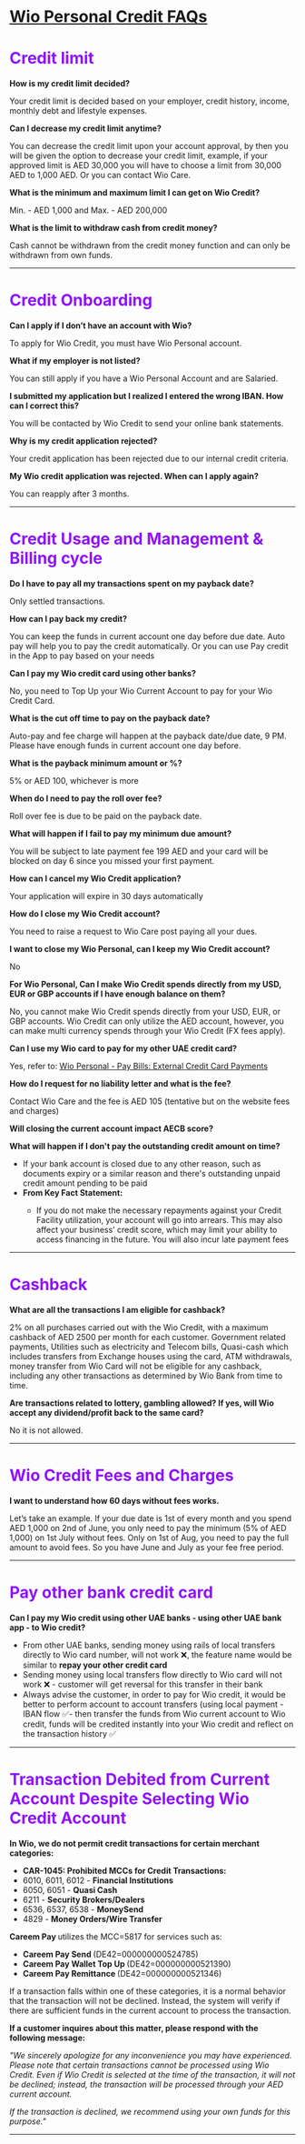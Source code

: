 # [Wio Personal Credit FAQs](https://app.getguru.com/card/i8XpX4kT/Wio-Personal-Credit-FAQs)

<p class="ghq-card-content__paragraph ghq-is-empty" data-ghq-card-content-type="paragraph">
</p>
<h1 class="ghq-card-content__large-heading" data-ghq-card-content-type="LARGE_HEADING">
 <span class="ghq-card-content__text-color" data-ghq-card-content-type="TEXT_COLOR" style="color:#9013fe">
  Credit limit
 </span>
</h1>
<p class="ghq-card-content__paragraph" data-ghq-card-content-type="paragraph">
 <strong class="ghq-card-content__bold" data-ghq-card-content-type="BOLD">
  How is my credit limit decided?
 </strong>
</p>
<p class="ghq-card-content__paragraph" data-ghq-card-content-type="paragraph">
 Your credit limit is decided based on your employer, credit history, income, monthly debt and lifestyle expenses.​
</p>
<p class="ghq-card-content__paragraph ghq-is-empty" data-ghq-card-content-type="paragraph">
</p>
<p class="ghq-card-content__paragraph" data-ghq-card-content-type="paragraph">
 <strong class="ghq-card-content__bold" data-ghq-card-content-type="BOLD">
  Can I decrease my credit limit anytime?
 </strong>
</p>
<p class="ghq-card-content__paragraph" data-ghq-card-content-type="paragraph">
 You can decrease the credit limit upon your account approval, by then you will be given the option to decrease your credit limit, example, if your approved limit is AED 30,000 you will have to choose a limit from 30,000 AED to 1,000 AED. Or you can contact Wio Care.
</p>
<p class="ghq-card-content__paragraph ghq-is-empty" data-ghq-card-content-type="paragraph">
</p>
<p class="ghq-card-content__paragraph" data-ghq-card-content-type="paragraph">
 <strong class="ghq-card-content__bold" data-ghq-card-content-type="BOLD">
  What is the minimum and maximum limit I can get on Wio Credit?
 </strong>
</p>
<p class="ghq-card-content__paragraph" data-ghq-card-content-type="paragraph">
 Min. - AED 1,000 and Max. - AED 200,000
</p>
<p class="ghq-card-content__paragraph ghq-is-empty" data-ghq-card-content-type="paragraph">
</p>
<p class="ghq-card-content__paragraph" data-ghq-card-content-type="paragraph">
 <strong class="ghq-card-content__bold" data-ghq-card-content-type="BOLD">
  What is the limit to withdraw cash from credit money?
 </strong>
</p>
<p class="ghq-card-content__paragraph" data-ghq-card-content-type="paragraph">
 Cash cannot be withdrawn from the credit money function and can only be withdrawn from own funds.
</p>
<hr class="ghq-card-content__horizontal-rule" data-ghq-card-content-type="DIVIDER"/>
<h1 class="ghq-card-content__large-heading" data-ghq-card-content-type="LARGE_HEADING">
 <span class="ghq-card-content__text-color" data-ghq-card-content-type="TEXT_COLOR" style="color:#9013fe">
  Credit Onboarding
 </span>
</h1>
<p class="ghq-card-content__paragraph" data-ghq-card-content-type="paragraph">
 <strong class="ghq-card-content__bold" data-ghq-card-content-type="BOLD">
  Can I apply if I don’t have an account with Wio?
 </strong>
</p>
<p class="ghq-card-content__paragraph" data-ghq-card-content-type="paragraph">
 To apply for Wio Credit, you must have Wio Personal account.
</p>
<p class="ghq-card-content__paragraph ghq-is-empty" data-ghq-card-content-type="paragraph">
</p>
<p class="ghq-card-content__paragraph" data-ghq-card-content-type="paragraph">
 <strong class="ghq-card-content__bold" data-ghq-card-content-type="BOLD">
  What if my employer is not listed?
 </strong>
</p>
<p class="ghq-card-content__paragraph" data-ghq-card-content-type="paragraph">
 You can still apply if you have a Wio Personal Account and are Salaried.
</p>
<p class="ghq-card-content__paragraph ghq-is-empty" data-ghq-card-content-type="paragraph">
</p>
<p class="ghq-card-content__paragraph" data-ghq-card-content-type="paragraph">
 <strong class="ghq-card-content__bold" data-ghq-card-content-type="BOLD">
  I submitted my application but I realized I entered the wrong IBAN. How can I correct this?
 </strong>
</p>
<p class="ghq-card-content__paragraph" data-ghq-card-content-type="paragraph">
 You will be contacted by Wio Credit to send your online bank statements.
</p>
<p class="ghq-card-content__paragraph ghq-is-empty" data-ghq-card-content-type="paragraph">
</p>
<p class="ghq-card-content__paragraph" data-ghq-card-content-type="paragraph">
 <strong class="ghq-card-content__bold" data-ghq-card-content-type="BOLD">
  Why is my credit application rejected?
 </strong>
</p>
<p class="ghq-card-content__paragraph" data-ghq-card-content-type="paragraph">
 Your credit application has been rejected due to our internal credit criteria.
</p>
<p class="ghq-card-content__paragraph ghq-is-empty" data-ghq-card-content-type="paragraph">
</p>
<p class="ghq-card-content__paragraph" data-ghq-card-content-type="paragraph">
 <strong class="ghq-card-content__bold" data-ghq-card-content-type="BOLD">
  My Wio credit application was rejected. When can I apply again?
 </strong>
</p>
<p class="ghq-card-content__paragraph" data-ghq-card-content-type="paragraph">
 You can reapply after 3 months.
</p>
<hr class="ghq-card-content__horizontal-rule" data-ghq-card-content-type="DIVIDER"/>
<h1 class="ghq-card-content__large-heading" data-ghq-card-content-type="LARGE_HEADING">
 <span class="ghq-card-content__text-color" data-ghq-card-content-type="TEXT_COLOR" style="color:#9013fe">
  Credit Usage and Management &amp; Billing cycle
 </span>
</h1>
<p class="ghq-card-content__paragraph ghq-is-empty" data-ghq-card-content-type="paragraph">
</p>
<p class="ghq-card-content__paragraph" data-ghq-card-content-type="paragraph">
 <strong class="ghq-card-content__bold" data-ghq-card-content-type="BOLD">
  Do I have to pay all my transactions spent on my payback date?
 </strong>
</p>
<p class="ghq-card-content__paragraph" data-ghq-card-content-type="paragraph">
 Only settled transactions.
</p>
<p class="ghq-card-content__paragraph ghq-is-empty" data-ghq-card-content-type="paragraph">
</p>
<p class="ghq-card-content__paragraph" data-ghq-card-content-type="paragraph">
 <strong class="ghq-card-content__bold" data-ghq-card-content-type="BOLD">
  How can I pay back my credit?
 </strong>
</p>
<p class="ghq-card-content__paragraph" data-ghq-card-content-type="paragraph">
 You can keep the funds in current account one day before due date. Auto pay will help you to pay the credit automatically. Or you can use Pay credit in the App to pay based on your needs
</p>
<p class="ghq-card-content__paragraph ghq-is-empty" data-ghq-card-content-type="paragraph">
</p>
<p class="ghq-card-content__paragraph" data-ghq-card-content-type="paragraph">
 <strong class="ghq-card-content__bold" data-ghq-card-content-type="BOLD">
  Can I pay my Wio credit card using other banks?
 </strong>
</p>
<p class="ghq-card-content__paragraph" data-ghq-card-content-type="paragraph">
 No, you need to Top Up your Wio Current Account to pay for your Wio Credit Card.
</p>
<p class="ghq-card-content__paragraph ghq-is-empty" data-ghq-card-content-type="paragraph">
</p>
<p class="ghq-card-content__paragraph" data-ghq-card-content-type="paragraph">
 <strong class="ghq-card-content__bold" data-ghq-card-content-type="BOLD">
  What is the cut off time to pay on the payback date?
 </strong>
</p>
<p class="ghq-card-content__paragraph" data-ghq-card-content-type="paragraph">
 Auto-pay and fee charge will happen at the payback date/due date, 9 PM. Please have enough funds in current account one day before.
</p>
<p class="ghq-card-content__paragraph ghq-is-empty" data-ghq-card-content-type="paragraph">
</p>
<p class="ghq-card-content__paragraph" data-ghq-card-content-type="paragraph">
 <strong class="ghq-card-content__bold" data-ghq-card-content-type="BOLD">
  What is the payback minimum amount or %?
 </strong>
</p>
<p class="ghq-card-content__paragraph" data-ghq-card-content-type="paragraph">
 5% or AED 100, whichever is more
</p>
<p class="ghq-card-content__paragraph ghq-is-empty" data-ghq-card-content-type="paragraph">
</p>
<p class="ghq-card-content__paragraph" data-ghq-card-content-type="paragraph">
 <strong class="ghq-card-content__bold" data-ghq-card-content-type="BOLD">
  When do I need to pay the roll over fee?
 </strong>
</p>
<p class="ghq-card-content__paragraph" data-ghq-card-content-type="paragraph">
 Roll over fee is due to be paid on the payback date.
</p>
<p class="ghq-card-content__paragraph ghq-is-empty" data-ghq-card-content-type="paragraph">
</p>
<p class="ghq-card-content__paragraph" data-ghq-card-content-type="paragraph">
 <strong class="ghq-card-content__bold" data-ghq-card-content-type="BOLD">
  What will happen if I fail to pay my minimum due amount?
 </strong>
</p>
<p class="ghq-card-content__paragraph" data-ghq-card-content-type="paragraph">
 You will be subject to late payment fee 199 AED and your card will be blocked on day 6 since you missed your first payment.
</p>
<p class="ghq-card-content__paragraph ghq-is-empty" data-ghq-card-content-type="paragraph">
</p>
<p class="ghq-card-content__paragraph" data-ghq-card-content-type="paragraph">
 <strong class="ghq-card-content__bold" data-ghq-card-content-type="BOLD">
  How can I cancel my Wio Credit application?
 </strong>
</p>
<p class="ghq-card-content__paragraph" data-ghq-card-content-type="paragraph">
 Your application will expire in 30 days automatically
</p>
<p class="ghq-card-content__paragraph ghq-is-empty" data-ghq-card-content-type="paragraph">
</p>
<p class="ghq-card-content__paragraph" data-ghq-card-content-type="paragraph">
 <strong class="ghq-card-content__bold" data-ghq-card-content-type="BOLD">
  How do I close my Wio Credit account?
 </strong>
</p>
<p class="ghq-card-content__paragraph" data-ghq-card-content-type="paragraph">
 You need to raise a request to Wio Care post paying all your dues.
</p>
<p class="ghq-card-content__paragraph ghq-is-empty" data-ghq-card-content-type="paragraph">
</p>
<p class="ghq-card-content__paragraph" data-ghq-card-content-type="paragraph">
 <strong class="ghq-card-content__bold" data-ghq-card-content-type="BOLD">
  I want to close my Wio Personal, can I keep my Wio Credit account?
 </strong>
</p>
<p class="ghq-card-content__paragraph" data-ghq-card-content-type="paragraph">
 No
</p>
<p class="ghq-card-content__paragraph ghq-is-empty" data-ghq-card-content-type="paragraph">
</p>
<p class="ghq-card-content__paragraph" data-ghq-card-content-type="paragraph">
 <strong class="ghq-card-content__bold" data-ghq-card-content-type="BOLD">
  For Wio Personal, Can I make Wio Credit spends directly from my USD, EUR or GBP accounts if I have enough balance on them?
 </strong>
</p>
<p class="ghq-card-content__paragraph" data-ghq-card-content-type="paragraph">
 No, you cannot make Wio Credit spends directly from your USD, EUR, or GBP accounts. Wio Credit can only utilize the AED account, however, you can make multi currency spends through your Wio Credit (FX fees apply).
</p>
<p class="ghq-card-content__paragraph ghq-is-empty" data-ghq-card-content-type="paragraph">
</p>
<p class="ghq-card-content__paragraph ghq-is-empty" data-ghq-card-content-type="paragraph">
</p>
<p class="ghq-card-content__paragraph" data-ghq-card-content-type="paragraph">
 <strong class="ghq-card-content__bold" data-ghq-card-content-type="BOLD">
  Can I use my Wio card to pay for my other UAE credit card?
 </strong>
</p>
<p class="ghq-card-content__paragraph align-left" data-ghq-card-content-type="paragraph" data-text-align="left">
 Yes, refer to:
 <a class="ghq-card-content__guru-card" data-ghq-card-content-type="GURU_CARD" data-ghq-guru-card-id="4a920760-ea9e-4157-a04c-02f716c5b896" href="https://app.getguru.com/card/cRdp49Ki/Wio-Personal-Pay-Bills-External-Credit-Card-Payments" rel="noopener noreferrer" target="_blank">
  Wio Personal - Pay Bills: External Credit Card Payments
 </a>
</p>
<p class="ghq-card-content__paragraph ghq-is-empty" data-ghq-card-content-type="paragraph">
</p>
<p class="ghq-card-content__paragraph" data-ghq-card-content-type="paragraph">
 <strong class="ghq-card-content__bold" data-ghq-card-content-type="BOLD">
  How do I request for no liability letter and what is the fee?
 </strong>
</p>
<p class="ghq-card-content__paragraph" data-ghq-card-content-type="paragraph">
 Contact Wio Care and the fee is AED 105 (tentative but on the website fees and charges)
</p>
<p class="ghq-card-content__paragraph ghq-is-empty" data-ghq-card-content-type="paragraph">
</p>
<p class="ghq-card-content__paragraph" data-ghq-card-content-type="paragraph">
 <strong class="ghq-card-content__bold" data-ghq-card-content-type="BOLD">
  Will closing the current account impact AECB score?
 </strong>
</p>
<p class="ghq-card-content__paragraph" data-ghq-card-content-type="paragraph">
 <strong class="ghq-card-content__bold" data-ghq-card-content-type="BOLD">
  What will happen if I don't pay the outstanding credit amount on time?
 </strong>
</p>
<ul class="ghq-card-content__bulleted-list" data-ghq-card-content-type="BULLETED_LIST">
 <li class="ghq-card-content__bulleted-list-item" data-ghq-card-content-type="BULLETED_LIST_ITEM">
  If your bank account is closed due to any other reason, such as documents expiry or a similar reason and there's outstanding unpaid credit amount pending to be paid
 </li>
 <li class="ghq-card-content__bulleted-list-item" data-ghq-card-content-type="BULLETED_LIST_ITEM">
  <strong class="ghq-card-content__bold" data-ghq-card-content-type="BOLD">
   From Key Fact Statement:
  </strong>
 </li>
 <ul class="ghq-card-content__bulleted-list" data-ghq-card-content-type="BULLETED_LIST">
  <li class="ghq-card-content__bulleted-list-item" data-ghq-card-content-type="BULLETED_LIST_ITEM">
   If you do not make the necessary repayments against your Credit Facility utilization, your account will go into arrears. This may also affect your business’ credit score, which may limit your ability to access financing in the future. You will also incur late payment fees
  </li>
 </ul>
</ul>
<hr class="ghq-card-content__horizontal-rule" data-ghq-card-content-type="DIVIDER"/>
<h1 class="ghq-card-content__large-heading" data-ghq-card-content-type="LARGE_HEADING">
 <span class="ghq-card-content__text-color" data-ghq-card-content-type="TEXT_COLOR" style="color:#9013fe">
  Cashback
 </span>
</h1>
<p class="ghq-card-content__paragraph" data-ghq-card-content-type="paragraph">
 <strong class="ghq-card-content__bold" data-ghq-card-content-type="BOLD">
  What are all the transactions I am eligible for cashback?
 </strong>
</p>
<p class="ghq-card-content__paragraph" data-ghq-card-content-type="paragraph">
 2% on all purchases carried out with the Wio Credit, with a maximum cashback of AED 2500 per month for each customer. Government related payments, Utilities such as electricity and Telecom bills, Quasi-cash which includes transfers from Exchange houses using the card, ATM withdrawals, money transfer from Wio Card will not be eligible for any cashback, including any other transactions as determined by Wio Bank from time to time.
</p>
<p class="ghq-card-content__paragraph ghq-is-empty" data-ghq-card-content-type="paragraph">
</p>
<p class="ghq-card-content__paragraph" data-ghq-card-content-type="paragraph">
 <strong class="ghq-card-content__bold" data-ghq-card-content-type="BOLD">
  Are transactions related to lottery, gambling allowed? If yes, will Wio accept any dividend/profit back to the same card?
 </strong>
</p>
<p class="ghq-card-content__paragraph" data-ghq-card-content-type="paragraph">
 No it is not allowed.
</p>
<hr class="ghq-card-content__horizontal-rule" data-ghq-card-content-type="DIVIDER"/>
<h1 class="ghq-card-content__large-heading" data-ghq-card-content-type="LARGE_HEADING">
 <span class="ghq-card-content__text-color" data-ghq-card-content-type="TEXT_COLOR" style="color:#9013fe">
  Wio Credit Fees and Charges
 </span>
</h1>
<p class="ghq-card-content__paragraph ghq-is-empty" data-ghq-card-content-type="paragraph">
</p>
<p class="ghq-card-content__paragraph" data-ghq-card-content-type="paragraph">
 <strong class="ghq-card-content__bold" data-ghq-card-content-type="BOLD">
  I want to understand how 60 days without fees works.
 </strong>
</p>
<p class="ghq-card-content__paragraph" data-ghq-card-content-type="paragraph">
 Let’s take an example. If your due date is 1st of every month and you spend AED 1,000 on 2nd of June, you only need to pay the minimum (5% of AED 1,000) on 1st July without fees. Only on 1st of Aug, you need to pay the full amount to avoid fees. So you have June and July as your fee free period.
</p>
<hr class="ghq-card-content__horizontal-rule" data-ghq-card-content-type="DIVIDER"/>
<h1 class="ghq-card-content__large-heading" data-ghq-card-content-type="LARGE_HEADING">
 <span class="ghq-card-content__text-color" data-ghq-card-content-type="TEXT_COLOR" style="color:#9013fe">
  Pay other bank credit card
 </span>
</h1>
<p class="ghq-card-content__paragraph" data-ghq-card-content-type="paragraph">
 <strong class="ghq-card-content__bold" data-ghq-card-content-type="BOLD">
  Can I pay my Wio credit using other UAE banks - using other UAE bank app - to Wio credit?
 </strong>
</p>
<ul class="ghq-card-content__bulleted-list" data-ghq-card-content-type="BULLETED_LIST">
 <li class="ghq-card-content__bulleted-list-item" data-ghq-card-content-type="BULLETED_LIST_ITEM">
  From other UAE banks, sending money using rails of local transfers directly to Wio card number, will not work ❌, the feature name would be similar to
  <strong class="ghq-card-content__bold" data-ghq-card-content-type="BOLD">
   repay your other credit card
  </strong>
 </li>
 <li class="ghq-card-content__bulleted-list-item" data-ghq-card-content-type="BULLETED_LIST_ITEM">
  Sending money using local transfers flow directly to Wio card will not work ❌ - customer will get reversal for this transfer in their bank
 </li>
 <li class="ghq-card-content__bulleted-list-item" data-ghq-card-content-type="BULLETED_LIST_ITEM">
  Always advise the customer, in order to pay for Wio credit, it would be better to perform account to account transfers (using local payment - IBAN flow ✅- then transfer the funds from Wio current account to Wio credit, funds will be credited instantly into your Wio credit and reflect on the transaction history ✅
 </li>
</ul>
<hr class="ghq-card-content__horizontal-rule" data-ghq-card-content-type="DIVIDER"/>
<h1 class="ghq-card-content__large-heading" data-ghq-card-content-type="LARGE_HEADING">
 <span class="ghq-card-content__text-color" data-ghq-card-content-type="TEXT_COLOR" style="color:#9013fe">
  Transaction Debited from Current Account Despite Selecting Wio Credit Account
 </span>
</h1>
<p class="ghq-card-content__paragraph" data-ghq-card-content-type="paragraph">
 <strong class="ghq-card-content__bold" data-ghq-card-content-type="BOLD">
  In Wio, we do not permit credit transactions for certain merchant categories:
 </strong>
</p>
<ul class="ghq-card-content__bulleted-list" data-ghq-card-content-type="BULLETED_LIST">
 <li class="ghq-card-content__bulleted-list-item" data-ghq-card-content-type="BULLETED_LIST_ITEM">
  <strong class="ghq-card-content__bold" data-ghq-card-content-type="BOLD">
   CAR-1045: Prohibited MCCs for Credit Transactions:
  </strong>
 </li>
 <li class="ghq-card-content__bulleted-list-item" data-ghq-card-content-type="BULLETED_LIST_ITEM">
  6010, 6011, 6012 -
  <strong class="ghq-card-content__bold" data-ghq-card-content-type="BOLD">
   Financial Institutions
  </strong>
 </li>
 <li class="ghq-card-content__bulleted-list-item" data-ghq-card-content-type="BULLETED_LIST_ITEM">
  6050, 6051 -
  <strong class="ghq-card-content__bold" data-ghq-card-content-type="BOLD">
   Quasi Cash
  </strong>
 </li>
 <li class="ghq-card-content__bulleted-list-item" data-ghq-card-content-type="BULLETED_LIST_ITEM">
  6211 -
  <strong class="ghq-card-content__bold" data-ghq-card-content-type="BOLD">
   Security Brokers/Dealers
  </strong>
 </li>
 <li class="ghq-card-content__bulleted-list-item" data-ghq-card-content-type="BULLETED_LIST_ITEM">
  6536, 6537, 6538 -
  <strong class="ghq-card-content__bold" data-ghq-card-content-type="BOLD">
   MoneySend
  </strong>
 </li>
 <li class="ghq-card-content__bulleted-list-item" data-ghq-card-content-type="BULLETED_LIST_ITEM">
  4829 -
  <strong class="ghq-card-content__bold" data-ghq-card-content-type="BOLD">
   Money Orders/Wire Transfer
  </strong>
 </li>
</ul>
<p class="ghq-card-content__paragraph" data-ghq-card-content-type="paragraph">
 <strong class="ghq-card-content__bold" data-ghq-card-content-type="BOLD">
  Careem Pay
 </strong>
 utilizes the MCC=5817 for services such as:
</p>
<ul class="ghq-card-content__bulleted-list" data-ghq-card-content-type="BULLETED_LIST">
 <li class="ghq-card-content__bulleted-list-item" data-ghq-card-content-type="BULLETED_LIST_ITEM">
  <strong class="ghq-card-content__bold" data-ghq-card-content-type="BOLD">
   Careem Pay Send
  </strong>
  (DE42=000000000524785)
 </li>
 <li class="ghq-card-content__bulleted-list-item" data-ghq-card-content-type="BULLETED_LIST_ITEM">
  <strong class="ghq-card-content__bold" data-ghq-card-content-type="BOLD">
   Careem Pay Wallet Top Up
  </strong>
  (DE42=000000000521390)
 </li>
 <li class="ghq-card-content__bulleted-list-item" data-ghq-card-content-type="BULLETED_LIST_ITEM">
  <strong class="ghq-card-content__bold" data-ghq-card-content-type="BOLD">
   Careem Pay Remittance
  </strong>
  (DE42=000000000521346)
 </li>
</ul>
<p class="ghq-card-content__paragraph" data-ghq-card-content-type="paragraph">
 If a transaction falls within one of these categories, it is a normal behavior that the transaction will not be declined. Instead, the system will verify if there are sufficient funds in the current account to process the transaction.
</p>
<p class="ghq-card-content__paragraph ghq-is-empty" data-ghq-card-content-type="paragraph">
</p>
<p class="ghq-card-content__paragraph" data-ghq-card-content-type="paragraph">
 <strong class="ghq-card-content__bold" data-ghq-card-content-type="BOLD">
  If a customer inquires about this matter, please respond with the following message:
 </strong>
</p>
<p class="ghq-card-content__paragraph" data-ghq-card-content-type="paragraph">
 <em class="ghq-card-content__italic" data-ghq-card-content-type="ITALIC">
  "We sincerely apologize for any inconvenience you may have experienced. Please note that certain transactions cannot be processed using Wio Credit. Even if Wio Credit is selected at the time of the transaction, it will not be declined; instead, the transaction will be processed through your AED current account.
 </em>
</p>
<p class="ghq-card-content__paragraph" data-ghq-card-content-type="paragraph">
 <em class="ghq-card-content__italic" data-ghq-card-content-type="ITALIC">
  If the transaction is declined, we recommend using your own funds for this purpose."
 </em>
</p>
<hr class="ghq-card-content__horizontal-rule" data-ghq-card-content-type="DIVIDER"/>
<p class="ghq-card-content__paragraph ghq-is-empty" data-ghq-card-content-type="paragraph">
</p>
<p class="ghq-card-content__paragraph ghq-is-empty" data-ghq-card-content-type="paragraph">
</p>
